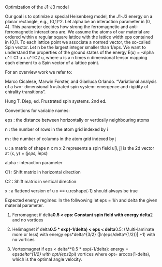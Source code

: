 Optimization of the J1-J3 model 

Our goal is to optimize a special Heisenberg model, the J1-J3 energy on a planar rectangle, e.g., (0,1)^2. 
Let alpha be an interaction parameter in (0, 4). This parameter decides how strong the ferromagnetic and 
anti-ferromagnetic interactions are. We assume the atoms of our material are ordered within a regular square 
lattice with the lattice width eps contained in (0,1). To each lattice point we associate a normed vector, the 
so-called Spin vector. Let n be the largest integer smaller than 1/eps. We want to understand the properties 
of the ground states of the energy
    E(u) = -alpha u^T C1 u + u^TC2 u,
where u is a n times n dimensional tensor mapping each element to a Spin vector of a lattice point. 


For an overview work we refer to:

  Marco Cicalese, Marwin Forster, and Gianluca Orlando. “Variational analysis of a two-
  dimensional frustrated spin system: emergence and rigidity of chirality transitions”.

  Hung T. Diep, ed. Frustrated spin systems. 2nd ed.
  

Conventions for variable names:

  eps : the distance between horizontally or vertically neighbouring atoms

  n : the number of rows in the atom grid
        indexed by i

  m : the number of columns in the atom grid
        indexed by j

  u : a matrix of shape n x m x 2
        represents a spin field
        u[i, j] is the 2d vector at (x, y) = (j*eps, i*eps)

  alpha : interaction parameter

  C1 : Shift matrix in horizontal direction

  C2 : Shift matrix in vertical direction

  x : a flattend version of u
        x == u.reshape(-1) should always be true


Expected energy regimes:
        In the follwowing let eps = 1/n and delta the given material parameter.

  1. Ferromagnet if delta**0.5 < eps:
     Constant spin field with energy delta**2 and no vortices

  2.  Helimagnet if delta**0.5 * exp(-1/delta) < eps < delta**0.5:
      (Multi-laminate more or less) with energy
      eps*delta^{3/2} (|ln(eps/delta^{1/2})| +1) with no vortices

  3. Vortexmagnet if eps < delta**0.5 * exp(-1/delta):
     energy = eps*delta^{1/2}
     with opt/(eps*2pi) vortices where opt= arccos(1-delta), which is
     the optimal angle velocity.
